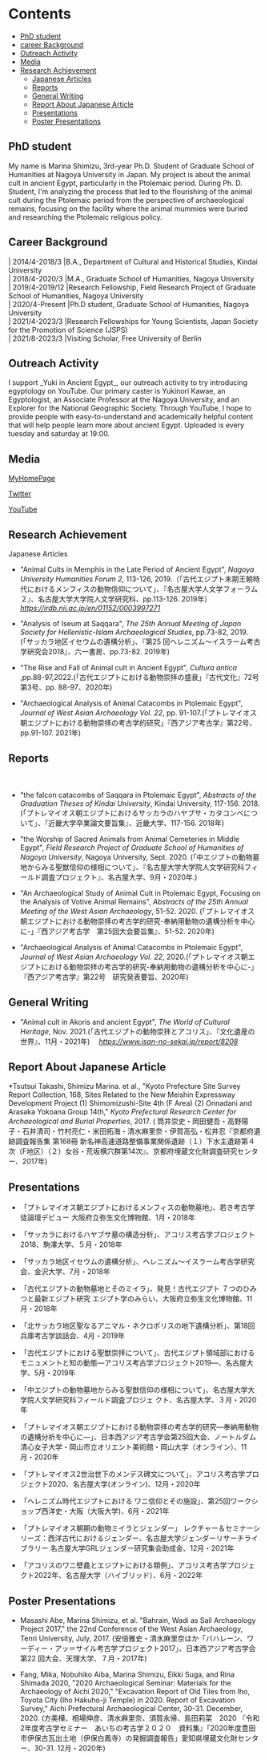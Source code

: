 # Contents
- [PhD student](#PhD-student) 
- [career Background](#career-Background)
- [Outreach Activity](#Outreach-Activity)
- [Media](#Media)
- [Research Achievement](#Research-Achievement)
  - [Japanese Articles](#Japanese-Articles)
  - [Reports](#Reports)
  - [General Writing](#General-Writing)
  - [Report About Japanese Article](#Report-About-Japanese-Article)
  - [Presentations](#Presentations)
  - [Poster Presentations](#Poster-Presentations)

<h2 id=(#PhD-student)>PhD student</h2>

My name is Marina Shimizu, 3rd-year Ph.D. Student of Graduate School of Humanities at Nagoya University in Japan. My project is about the animal cult in ancient Egypt, particularly in the Ptolemaic period. During Ph. D. Student, I'm analyzing the process that led to the flourishing of the animal cult during the Ptolemaic period from the perspective of archaeological remains, focusing on the facility where the animal mummies were buried and researching the Ptolemaic religious policy.<br>
  
<h2 id=(#career-Background)>Career Background</h2>
  
| 2014/4-2018/3  |B.A., Department of Cultural and Historical Studies, Kindai University<br>
| 2018/4-2020/3  |M.A., Graduate School of Humanities, Nagoya University<br>
| 2019/4-2019/12 |Research Fellowship, Field Research Project of Graduate School of Humanities, Nagoya University<br>
| 2020/4-Present |Ph.D student, Graduate School of Humanities, Nagoya University<br>
| 2021/4-2023/3  |Research Fellowships for Young Scientists, Japan Society for the Promotion of Science (JSPS)<br>
| 2021/8-2023/3  |Visiting Scholar, Free University of Berlin<br>

<h2 id=(#Outreach-Activity)>Outreach Activity</h2>
I support _Yuki in Ancient Egypt_, our outreach activity to try introducing egyptology on YouTube. Our primary caster is Yukinori Kawae, an Egyptologist, an Associate Professor at the Nagoya University, and an Explorer for the National Geographic Society. Through YouTube, I hope to provide people with easy-to-understand and academically helpful content that will help people learn more about ancient Egypt. Uploaded is every tuesday and saturday at 19:00.<br>
  
  
<h2 id=(#Media)>Media</h2>
 
[MyHomePage](https://researchmap.jp/13ypt)<br>

[Twitter](https://twitter.com/13ypt)<br>

[YouTube](https://www.youtube.com/channel/UCdB2b2qy6kFGZiXbFsS4QNw)<br>

<h2 id=(#Research-Achievement)>Research Achievement</h2
# English article
* *”Crocodile Worship: Cultic Niches for Crocodile Mummies in Local Temples”, *Preliminary Report Akoris 2020*, Kawanishi. H., Tsujimura. S. and Hanasaka. T.(eds.), Akoris Archaeological Project.

## Japanese Articles
* "Animal Cults in Memphis in the Late Period of Ancient Egypt", *Nagoya University Humanities Forum 2*, 113-126, 2019.（「古代エジプト末期王朝時代におけるメンフィスの動物信仰について」、『名古屋大学人文学フォーラム２』、名古屋大学大学院人文学研究科、pp.113-126. 2019年）
　*https://irdb.nii.ac.jp/en/01152/0003997271*
  
* "Analysis of Iseum at Saqqara", *The 25th Annual Meeting of Japan Society for Hellenistic-Islam Archaeological Studies*, pp.73-82, 2019.(「サッカラ地区イセウムの遺構分析」、『第25 回ヘレニズム～イスラーム考古学研究会2018』、六一書房、pp.73-82. 2019年)

* "The Rise and Fall of Animal cult in Ancient Egypt", *Cultura antica* ,pp.88-97,2022.(「古代エジプトにおける動物崇拝の盛衰」『古代文化』72号第3号、pp. 88-97、2020年)

* "Archaeological Analysis of Animal Catacombs in Ptolemaic Egypt", *Journal of West Asian Archaeology Vol. 22*, pp. 91-107.(「プトレマイオス朝エジプトにおける動物崇拝の考古学的研究」『西アジア考古学』第22号、pp.91-107. 2021年)


## Reports
　
* "the falcon catacombs of Saqqara in Ptolemaic Egypt", *Abstracts of the Graduation Theses of Kindai University*, Kindai University, 117-156. 2018. (「プトレマイオス朝エジプトにおけるサッカラのハヤブサ・カタコンベについて」、『近畿大学卒業論文要旨集』、近畿大学、117-156. 2018年)

* "the Worship of Sacred Animals from Animal Cemeteries in Middle Egypt", *Field Research Project of Graduate School of Humanities of Nagoya University*, Nagoya University, Sept. 2020. (「中エジプトの動物墓地からみる聖獣信仰の様相について」、『名古屋大学大学院人文学研究科フィールド調査プロジェクト』、名古屋大学、9月・2020年.)
  
* "An Archaeological Study of Animal Cult in Ptolemaic Egypt, Focusing on the Analysis of Votive Animal Remains", *Abstracts of the 25th Annual Meeting of the West Asian Archaeology*, 51-52. 2020. (「プトレマイオス朝エジプトにおける動物崇拝の考古学的研究-奉納用動物の遺構分析を中心に-」『西アジア考古学　第25回大会要旨集』、51-52. 2020年)
　
* "Archaeological Analysis of Animal Catacombs in Ptolemaic Egypt", *Journal of West Asian Archaeology Vol. 22*, 2020.(「プトレマイオス朝エジプトにおける動物崇拝の考古学的研究-奉納用動物の遺構分析を中心に-」『西アジア考古学』第22号　研究発表要旨、2020年)

## General Writing
* "Animal cult in Akoris and ancient Egypt", *The World of Cultural Heritage*, Nov. 2021.(「古代エジプトの動物崇拝とアコリス」、『文化遺産の世界』、11月・2021年)
　*https://www.isan-no-sekai.jp/report/8208*

## Report About Japanese Article
*Tsutsui Takashi, Shimizu Marina. et al., "Kyoto Prefecture Site Survey Report Collection, 168, Sites Related to the New Meishin Expressway Development Project (1) Shimomizushi-Site 4th (F Area) (2) Onnadani and Arasaka Yokoana Group 14th," *Kyoto Prefectural Research Center for Archaeological and Burial Properties*, 2017. (
 筒井崇史・岡田健吾・高野陽子・石井清司・竹村亮仁・米田拓海・清水麻里奈・伊賀高弘・松井忍『京都府遺跡調査報告集 第168冊 新名神高速道路整備事業関係遺跡（１）下水主遺跡第４次（F地区）（２）女谷・荒坂横穴群第14次』、京都府埋蔵文化財調査研究センター、2017年)
  
## Presentations
* 「プトレマイオス朝エジプトにおけるメンフィスの動物墓地」、若き考古学徒論壇デビュー 大阪府立弥生文化博物館、1月・2018年

* 「サッカラにおけるハヤブサ墓の構造分析」、アコリス考古学プロジェクト2018、駒澤大学、５月・2018年

* 「サッカラ地区イセウムの遺構分析」、ヘレニズム～イスラーム考古学研究会、金沢大学、7月・2018年

* 「古代エジプトの動物墓地とそのミイラ」、発見！古代エジプト ７つのひみつと最新エジプト研究 エジプト学のみらい、大阪府立弥生文化博物館、11月・2018年

* 「北サッカラ地区聖なるアニマル・ネクロポリスの地下遺構分析」、第18回兵庫考古学談話会、4月・2019年

* 「古代エジプトにおける聖獣崇拝について」、古代エジプト領域部におけるモニュメントと知の動態―アコリス考古学プロジェクト2019―、名古屋大学、5月・2019年

* 「中エジプトの動物墓地からみる聖獣信仰の様相について」、名古屋大学大学院人文学研究科フィールド調査プロジェ クト、名古屋大学、３月・2020 年

* 「プトレマイオス朝エジプトにおける動物崇拝の考古学的研究―奉納用動物の遺構分析を中心に―」、日本西アジア考古学会第25回大会、ノートルダム清心女子大学・岡山市立オリエント美術館・岡山大学（オンライン）、11月・2020年

* 「プトレマイオス2世治世下のメンデス碑文について」、アコリス考古学プロジェクト2020、名古屋大学(オンライン)、12月・2020年

* 「ヘレニズム時代エジプトにおける ワニ信仰とその施設」、第25回ワークショップ西洋史・大阪（大阪大学)、6月・2021年

* 「プトレマイオス朝期の動物ミイラとジェンダー」 レクチャー＆セミナーシリーズ：西洋古代におけるジェンダー、名古屋大学ジェンダーリサーチライブラリー 名古屋大学GRLジェンダー研究集会助成金、12月・2021年

* 「アコリスのワニ壁龕とエジプトにおける類例」、アコリス考古学プロジェクト2022年、名古屋大学（ハイブリッド）、6月・2022年
  

## Poster Presentations
* Masashi Abe, Marina Shimizu, et al. "Bahrain, Wadi as Sail Archaeology Project 2017," the 22nd Conference of the West Asian Archaeology, Tenri University, July, 2017. (安倍雅史・清水麻里奈ほか「バハレーン、ワーディー・アッ＝サイル考古学プロジェクト2017」、日本西アジア考古学会第22 回大会、天理大学、７月・2017年) 

* Fang, Mika, Nobuhiko Aiba, Marina Shimizu, Eikki Suga, and Rina Shimada 2020, "2020 Archaeological Seminar: Materials for the Archaeology of Aichi 2020," "Excavation Report of Old Tiles from Iho, Toyota City (Iho Hakuho-ji Temple) in 2020. Report of Excavation Survey," Aichi Prefectural Archaeological Center, 30-31. December, 2020. (方美樺、相場伸彦、清水麻里奈、須賀永帰、島田莉菜　2020 『令和2年度考古学セミナー　あいちの考古学２０２０　資料集』「2020年度豊田市伊保古瓦出土地（伊保白鳳寺）の発掘調査報告」愛知県埋蔵文化財センター、30-31. 12月・2020年)

